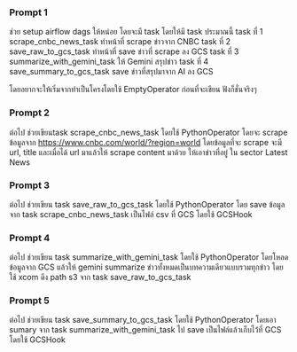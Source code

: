 
### Prompt 1
ช่วย setup airflow dags ให้หน่อย โดยจะมี task โดยให้มี task ประมาณนี้
task ที่ 1 scrape_cnbc_news_task ทำหน้าที่ scrape ข่าวจาก CNBC
task ที่ 2 save_raw_to_gcs_task ทำหน้าที่ save ข่าวที่ scrape ลง GCS
task ที่ 3 summarize_with_gemini_task ให้ Gemini สรุปข่าว
task ที่ 4 save_summary_to_gcs_task save  ข่าวที่สรุปมาจาก AI ลง GCS

โดยอยากจะให้เริ่มจากทำเป็นโครงโดยใช้  EmptyOperator  ก่อนที่จะเขียน  ฟังก็ชั่นจริงๆ

### Prompt 2
ต่อไป ช่วยเขียนtask scrape_cnbc_news_task โดยใช้ PythonOperator โดยจะ scrape ข้อมูลจาก https://www.cnbc.com/world/?region=world
โดยข้อมูลที่จะ scrape จะมี url, title และเมื่อได้ url มาแล้วให้  scrape  content มาด้วย ให้เอาข่าวที่อยู่ ใน sector Latest News


### Prompt 3
ต่อไป ช่วยเขียน task save_raw_to_gcs_task โดยใช้ PythonOperator โดย save ข้อมูลจาก task scrape_cnbc_news_task เป็นไฟล์ csv ที่ GCS โดยใช้ GCSHook


### Prompt 4
ต่อไป ช่วยเขียน task summarize_with_gemini_task โดยใช้ PythonOperator โดยโหลดข้อมูลจาก GCS แล้วให้ gemini summarize ข่าวทั้งหมดเป็นบทความเดียวแบบรวมทุกข่าว โดยใช้ xcom ดึง path s3 จาก task save_raw_to_gcs_task

### Prompt 5
ต่อไป ช่วยเขียน task save_summary_to_gcs_task โดยใช้ PythonOperator โดยเอา sumary จาก task summarize_with_gemini_task ไป save เป็นไฟล์แล้วเก็บไว้่ที่ GCS โดยใช้ GCSHook